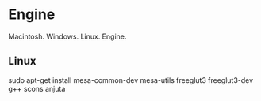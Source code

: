 Engine
======

Macintosh. Windows. Linux. Engine.

Linux
-----

sudo apt-get install mesa-common-dev mesa-utils freeglut3 freeglut3-dev g++ scons anjuta
